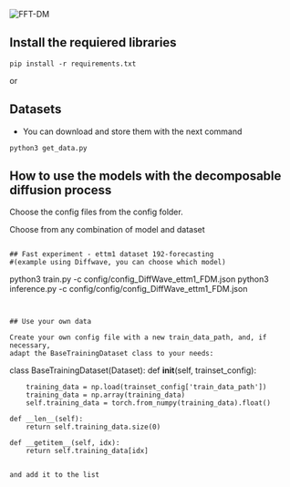 ![FFT-DM](example_diffusion_process.gif)


## Install the requiered libraries 
```
pip install -r requirements.txt
```
or 


## Datasets

* You can download and store them with the next command
```
python3 get_data.py
```


## How to use the models with the decomposable diffusion process

Choose the config files from the config folder.

Choose from any combination of model and dataset

```

## Fast experiment - ettm1 dataset 192-forecasting
#(example using Diffwave, you can choose which model)
```
python3 train.py -c config/config_DiffWave_ettm1_FDM.json
python3 inference.py -c config/config/config_DiffWave_ettm1_FDM.json
```


## Use your own data

Create your own config file with a new train_data_path, and, if necessary,
adapt the BaseTrainingDataset class to your needs:

```
class BaseTrainingDataset(Dataset):
    def __init__(self, trainset_config):
        
        training_data = np.load(trainset_config['train_data_path'])
        training_data = np.array(training_data)
        self.training_data = torch.from_numpy(training_data).float()

    def __len__(self):
        return self.training_data.size(0)

    def __getitem__(self, idx):
        return self.training_data[idx]
```

and add it to the list 